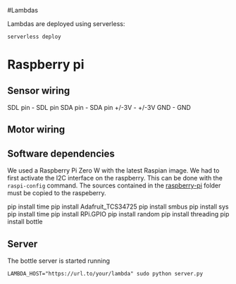 #Lambdas

Lambdas are deployed using serverless:
```
serverless deploy
```

# Raspberry pi

## Sensor wiring

SDL pin -  SDL pin
SDA pin -  SDA pin
+/-3V   -  +/-3V
GND     -  GND

## Motor wiring

## Software dependencies

We used a Raspberry Pi Zero W with the latest Raspian image. 
We had to first activate the I2C interface on the raspberry. This can be done with the ``` raspi-config ``` command.
The sources contained in the [raspberry-pi](raspberry-pi/) folder must be copied to the raspeberry.

pip install time
pip install Adafruit_TCS34725
pip install smbus
pip install sys
pip install time
pip install RPi.GPIO
pip install random
pip install threading
pip install bottle

## Server

The bottle server is started running

```
LAMBDA_HOST="https://url.to/your/lambda" sudo python server.py
```